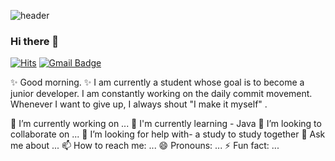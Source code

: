 ![header](https://capsule-render.vercel.app/api?type=wave&color=auto&height=300&section=header&text=Yujin%20Jeon&fontSize=90)

### Hi there 👋

[![Hits](https://hits.seeyoufarm.com/api/count/incr/badge.svg?url=https%3A%2F%2Fgithub.com%2FYujinJeon416&count_bg=%23F7E50A&title_bg=%23C691ED&icon=&icon_color=%23FFFFFF&title=hits&edge_flat=false)](https://hits.seeyoufarm.com)
[![Gmail Badge](https://img.shields.io/badge/Gmail-d14836?style=flat-square&logo=Gmail&logoColor=white&link=mailto:devjeon416@gmail.com)](mailto:devjeon416@gmail.com)


✨  Good morning. ✨ I am currently a student whose goal is to become a junior developer. 
I am constantly working on the daily commit movement. 
Whenever I want to give up, I always shout "I make it myself" . 




🔭 I’m currently working on ...
🌱 I'm currently learning - Java
👯 I’m looking to collaborate on ...
🤔 I’m looking  for help with- a study to study together
💬 Ask me about ...
📫 How to reach me: ...
😄 Pronouns: ...
⚡ Fun fact: ...

